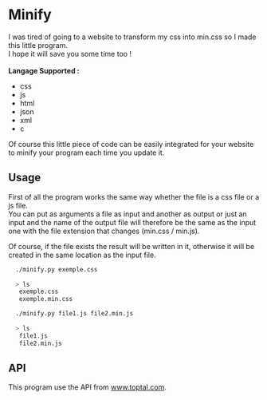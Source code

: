 # Minify
I was tired of going to a website to transform my css into min.css so I made this little program.</br>
I hope it will save you some time too !</br></br>
**Langage Supported :**</br>
- css
- js
- html
- json
- xml
- c

Of course this little piece of code can be easily integrated for your website to minify your program each time you update it.

## Usage

First of all the program works the same way whether the file is a css file or a js file.</br>
You can put as arguments a file as input and another as output or just an input and the name of
the output file will therefore be the same as the input one with the file extension that changes (min.css / min.js).</br>


Of course, if the file exists the result will be written in it, otherwise it will be created in the same location as the input file.

```bash
  ./minify.py exemple.css
  
  > ls
   exemple.css
   exemple.min.css
```

```bash
  ./minify.py file1.js file2.min.js
  
  > ls
   file1.js
   file2.min.js
```

## API

This program use the API from www.toptal.com.
